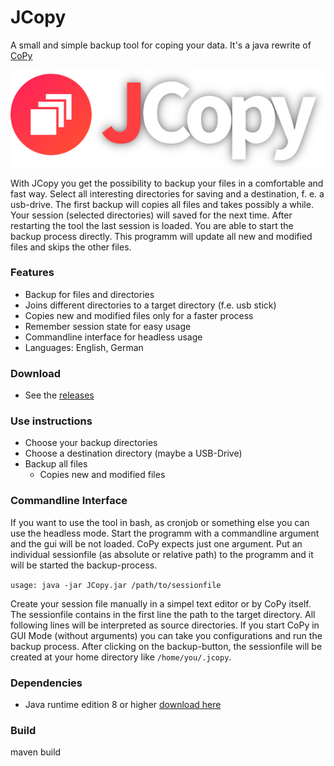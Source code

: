 # JCopy
A small and simple backup tool for coping your data. It's a java rewrite of [CoPy](https://github.com/Milchreis/CoPy)

![Alt text](https://raw.githubusercontent.com/Milchreis/JCopy/master/src/main/resources/logo.png "Screenshot1")

With JCopy you get the possibility to backup your files in a comfortable and fast way. Select all interesting directories for saving and a destination, f. e. a usb-drive. 
The first backup will copies all files and takes possibly a while. Your session (selected directories) will saved for the next time. 
After restarting the tool the last session is loaded. You are able to start the backup process directly. This programm will update all new and modified files and skips the other files. 

### Features ###
 - Backup for files and directories
 - Joins different directories to a target directory (f.e. usb stick)
 - Copies new and modified files only for a faster process
 - Remember session state for easy usage
 - Commandline interface for headless usage
 - Languages: English, German

### Download ###
 - See the [releases](https://github.com/Milchreis/JCopy/releases)

### Use instructions ###
 - Choose your backup directories
 - Choose a destination directory (maybe a USB-Drive)
 - Backup all files
     - Copies new and modified files

### Commandline Interface ###
If you want to use the tool in bash, as cronjob or something else you can use the headless mode. Start the programm with a commandline argument and the gui will be not loaded. CoPy expects just one argument. Put an individual sessionfile (as absolute or relative path) to the programm and it will be started the backup-process.

`usage: java -jar JCopy.jar /path/to/sessionfile`

Create your session file manually in a simpel text editor or by CoPy itself. The sessionfile contains in the first line the path to the target directory. All following lines will be interpreted as source directories. If you start CoPy in GUI Mode (without arguments) you can take you configurations and run the backup process. After clicking on the backup-button, the sessionfile will be created at your home directory like `/home/you/.jcopy`.

### Dependencies ###
 - Java runtime edition 8 or higher [download here](https://java.com/de/download/)

### Build ###
maven build
